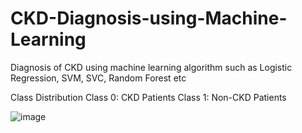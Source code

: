 # CKD-Diagnosis-using-Machine-Learning
Diagnosis of CKD using machine learning algorithm such as Logistic Regression, SVM, SVC, Random Forest etc

Class Distribution
Class 0: CKD Patients
Class 1: Non-CKD Patients

![image](https://github.com/user-attachments/assets/abefbdc8-bbec-4ed1-baad-8790fa21a2d0)


